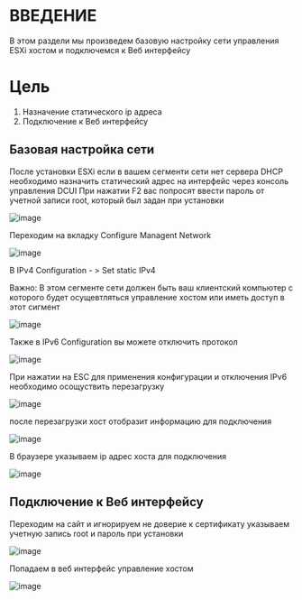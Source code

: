 # ВВЕДЕНИЕ

В этом раздели мы произведем базовую настройку сети управления ESXi хостом и подключемся к Веб интерфейсу
# Цель

1) Назначение статического ip адреса
2) Подключение к Веб интерфейсу

## Базовая настройка сети

После установки ESXi если в вашем сегменти сети нет сервера DHCP необходимо назначить статический адрес на интерфейс через консоль управления DCUI
При нажатии F2 вас попросят ввести пароль от учетной записи root, который был задан при установки 

![image](https://user-images.githubusercontent.com/79700810/154033618-4b56789d-72c9-42f6-950c-47fc60a09b90.png)

Переходим на вкладку Configure Managent Network

![image](https://user-images.githubusercontent.com/79700810/154034355-9478c9b6-29d5-473d-a4b2-ee5450508cf2.png)

В IPv4 Configuration - > Set static IPv4

Важно: В этом сегменте сети должен быть ваш клиентский компьютер с которого будет осущевтляться управление хостом или иметь доступ в этот сигмент

![image](https://user-images.githubusercontent.com/79700810/154035757-c6ee94fd-234f-4402-a635-2fea9fffa20f.png)

Также в IPv6 Configuration вы можете отключить протокол 

![image](https://user-images.githubusercontent.com/79700810/154036773-93c40a73-bf77-47a5-98d4-3afc01f1adee.png)

При нажатии на ESC для применения конфигурации и отключения IPv6 необходимо осощуствить перезагрузку 

![image](https://user-images.githubusercontent.com/79700810/154036913-ee617b27-d89a-4d16-a85c-35c7ed14afc6.png)

после перезагрузки хост отобразит информацию для подключения

![image](https://user-images.githubusercontent.com/79700810/154037638-be739b1a-fc4e-4f27-9625-3dc72084c79e.png)

В браузере указываем ip адрес хоста для подключения 

![image](https://user-images.githubusercontent.com/79700810/154049955-d6b761b2-a7ca-4faf-bb03-3fcf2da76929.png)

## Подключение к Веб интерфейсу

Переходим на сайт и игнорируем не доверие к сертификату указываем учетную запись root и пароль при установки

![image](https://user-images.githubusercontent.com/79700810/154050110-feb0e8bf-8b2b-4739-96c8-63a8cbc8de41.png)

Попадаем в веб интерфейс управление хостом 

![image](https://user-images.githubusercontent.com/79700810/154050241-49a1b2dd-714c-42a2-b309-ce5bfa29219f.png)
